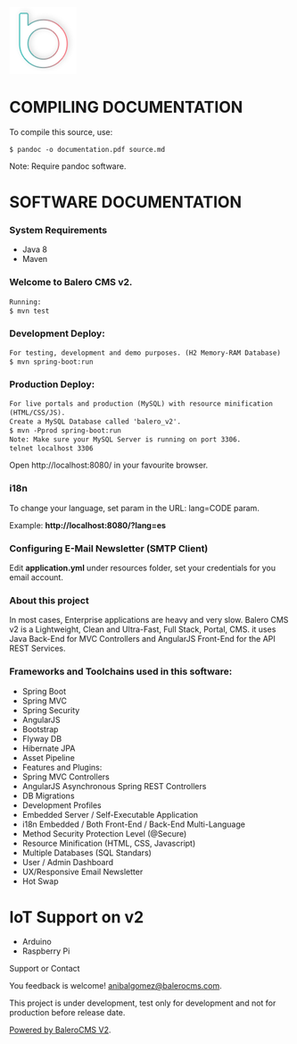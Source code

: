 ![BaleroCMS v2](images/logo.png)

COMPILING DOCUMENTATION
=======================

To compile this source, use:

    $ pandoc -o documentation.pdf source.md
    
Note: Require pandoc software.

SOFTWARE DOCUMENTATION
======================

### System Requirements

* Java 8
* Maven

### Welcome to Balero CMS v2.

    Running:
    $ mvn test
    
### Development Deploy:

    For testing, development and demo purposes. (H2 Memory-RAM Database)
    $ mvn spring-boot:run
    
### Production Deploy:

    For live portals and production (MySQL) with resource minification (HTML/CSS/JS).
    Create a MySQL Database called 'balero_v2'.
    $ mvn -Pprod spring-boot:run
    Note: Make sure your MySQL Server is running on port 3306.
    telnet localhost 3306
    
Open http://localhost:8080/ in your favourite browser.

### i18n

To change your language, set param in the URL: lang=CODE param.

Example: **http://localhost:8080/?lang=es**

### Configuring E-Mail Newsletter (SMTP Client)

Edit **application.yml** under resources folder, set your credentials
for you email account.

### About this project

In most cases, Enterprise applications are heavy and very slow. Balero CMS v2
is a Lightweight, Clean and Ultra-Fast, Full Stack, Portal, CMS. it uses Java Back-End for MVC Controllers and AngularJS Front-End for the API REST Services.

### Frameworks and Toolchains used in this software: 

* Spring Boot
* Spring MVC
* Spring Security
* AngularJS
* Bootstrap
* Flyway DB
* Hibernate JPA
* Asset Pipeline
* Features and Plugins: 
* Spring MVC Controllers
* AngularJS Asynchronous Spring REST Controllers
* DB Migrations
* Development Profiles
* Embedded Server / Self-Executable Application
* i18n Embedded / Both Front-End / Back-End Multi-Language
* Method Security Protection Level (@Secure)
* Resource Minification (HTML, CSS, Javascript)
* Multiple Databases (SQL Standars)
* User / Admin Dashboard
* UX/Responsive Email Newsletter
* Hot Swap

IoT Support on v2
=================

* Arduino
* Raspberry Pi

Support or Contact

You feedback is welcome! anibalgomez@balerocms.com.

This project is under development, test only for development and not for production before release date.

[Powered by BaleroCMS V2](http://balerocms.com/).